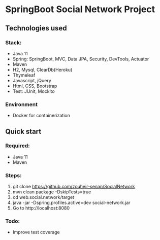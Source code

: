 # SpringBoot Social Network Project


## Technologies used 
### Stack:
- Java 11
- Spring: SpringBoot, MVC, Data JPA, Security, DevTools, Actuator
- Maven
- H2, Mysql, ClearDb(Heroku)
- Thymeleaf
- Javascript, jQuery
- Html, CSS, Bootstrap
- Test: JUnit, Mockito

### Environment
- Docker for containerization

 ## Quick start
 
 ### Required:
 - Java 11
 - Maven 
 
 ### Steps:
 1. git clone https://github.com/zouheir-senan/SocialNetwork
 2. mvn clean package -DskipTests=true
 3. cd web.social.network/target
 4. java -jar -Dspring.profiles.active=dev social-network.jar
 5. Go to http://localhost:8080

 
### Todo: 
- Improve test coverage